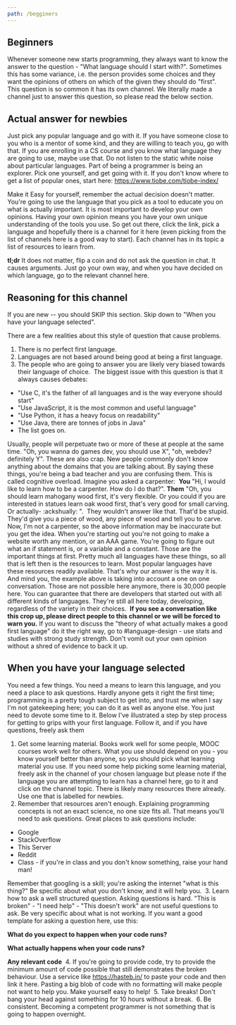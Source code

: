 ```yaml
---
path: /begginers
---
```



## Beginners
Whenever someone new starts programming, they always want to know the answer to the question - "What language should I start with?". Sometimes this has some variance, i.e. the person provides some choices and they want the opinions of others on which of the given they should do "first". This question is so common it has its own channel. We literally made a channel just to answer this question, so please read the below section.

## Actual answer for newbies
Just pick any popular language and go with it. If you have someone close to you who is a mentor of some kind, and they are willing to teach you, go with that. If you are enrolling in a CS course and you know what language they are going to use, maybe use that. Do not listen to the static white noise about particular languages. Part of being a programmer is being an explorer. Pick one yourself, and get going with it. If you don't know where to get a list of popular ones, start here: https://www.tiobe.com/tiobe-index/

Make it Easy for yourself, remember the actual decision doesn't matter. You're going to use the language that you pick as a tool to educate you on what is actually important. It is most important to develop your own opinions. Having your own opinion means you have your own unique understanding of the tools you use. So get out there, click the link, pick a language and hopefully there is a channel for it here (even picking from the list of channels here is a good way to start). Each channel has in its topic a list of resources to learn from.

**tl;dr** It does not matter, flip a coin and do not ask the question in chat. It causes arguments. Just go your own way, and when you have decided on which language, go to the relevant channel here.

## Reasoning for this channel
If you are new -- you should SKIP this section. Skip down to "When you have your language selected".

There are a few realities about this style of question that cause problems.

1. There is no perfect first language.
2. Languages are not based around being good at being a first language.
3. The people who are going to answer you are likely very biased towards their language of choice.
‎
The biggest issue with this question is that it always causes debates:
- "Use C, it's the father of all languages and is the way everyone should start"
- "Use JavaScript, it is the most common and useful language"
- "Use Python, it has a heavy focus on readability"
- "Use Java, there are tonnes of jobs in Java"
- The list goes on.

Usually, people will perpetuate two or more of these at people at the same time. "Oh, you wanna do games dev, you should use X", "oh, webdev? definitely Y". These are also crap. New people commonly don't know anything about the domains that you are talking about. By saying these things, you're being a bad teacher and you are confusing them. This is called cognitive overload. Imagine you asked a carpenter:
‎
**You** "Hi, I would like to learn how to be a carpenter. How do I do that?".
**Them** "Oh, you should learn mahogany wood first, it's very flexible. Or you could if you are interested in statues learn oak wood first, that's very good for small carving. Or actually- :ackshually: ".
‎
They wouldn't answer like that. That'd be stupid. They'd give you a piece of wood, any piece of wood and tell you to carve. Now, I'm not a carpenter, so the above information may be inaccurate but you get the idea. When you're starting out you're not going to make a website worth any mention, or an AAA game. You're going to figure out what an if statement is, or a variable and a constant. Those are the important things at first. Pretty much all languages have these things, so all that is left then is the resources to learn. Most popular languages have these resources readily available. That's why our answer is the way it is. And mind you, the example above is taking into account a one on one conversation. Those are not possible here anymore, there is 30,000 people here. You can guarantee that there are developers that started out with all different kinds of languages. They're still all here today, developing, regardless of the variety in their choices.
‎
**If you see a conversation like this crop up, please direct people to this channel or we will be forced to warn you.** If you want to discuss the "theory of what actually makes a good first language" do it the right way, go to #language-design - use stats and studies with strong study strength. Don't vomit out your own opinion without a shred of evidence to back it up.

## When you have your language selected
You need a few things. You need a means to learn this language, and you need a place to ask questions. Hardly anyone gets it right the first time; programming is a pretty tough subject to get into, and trust me when I say I'm not gatekeeping here; you can do it as well as anyone else. You just need to devote some time to it. Below I've illustrated a step by step process for getting to grips with your first language. Follow it, and if you have questions, freely ask them
‎
1. Get some learning material. Books work well for some people, MOOC courses work well for others. What you use should depend on you - you know yourself better than anyone, so you should pick what learning material you use. If you need some help picking some learning material, freely ask in the channel of your chosen language but please note if the language you are attempting to learn has a channel here, go to it and click on the channel topic. There is likely many resources there already. Use one that is labelled for newbies.
‎
2. Remember that resources aren't enough. Explaining programming concepts is not an exact science, no one size fits all. That means you'll need to ask questions. Great places to ask questions include:
- Google
- StackOverflow
- This Server
- Reddit
- Class - if you're in class and you don't know something, raise your hand man!

Remember that googling is a skill; you're asking the internet "what is this thing?" Be specific about what you don't know, and it will help you.
‎
3. Learn how to ask a well structured question. Asking questions is hard. "This is broken" - "I need help" - "This doesn't work" are not useful questions to ask. Be very specific about what is not working. If you want a good template for asking a question here, use this:

**What do you expect to happen when your code runs?**

**What actually happens when your code runs?**

**Any relevant code**
‎
4. If you're going to provide code, try to provide the minimum amount of code possible that still demonstrates the broken behaviour. Use a service like https://hasteb.in/ to paste your code and then link it here. Pasting a big blob of code with no formatting will make people not want to help you. Make yourself easy to help!
‎
5. Take breaks! Don't bang your head against something for 10 hours without a break.
‎
6. Be consistent. Becoming a competent programmer is not something that is going to happen overnight.